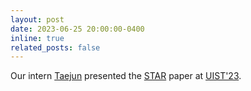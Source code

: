 ```yaml
---
layout: post
date: 2023-06-25 20:00:00-0400
inline: true
related_posts: false
---
```


 Our intern [Taejun](https://taejun13.github.io/) presented the [STAR](http://tinyurl.com/UIST-STAR) paper at [UIST'23](https://www.youtube.com/live/IiKX6HRSiSk?si=EkP3-bXo1gxDgae3&t=10589). 

<!---:sparkles: 
After a successful internship, my intern [Taejun](https://taejun13.github.io/) is returning to [KAIST](https://hcil.kaist.ac.kr/).--->

